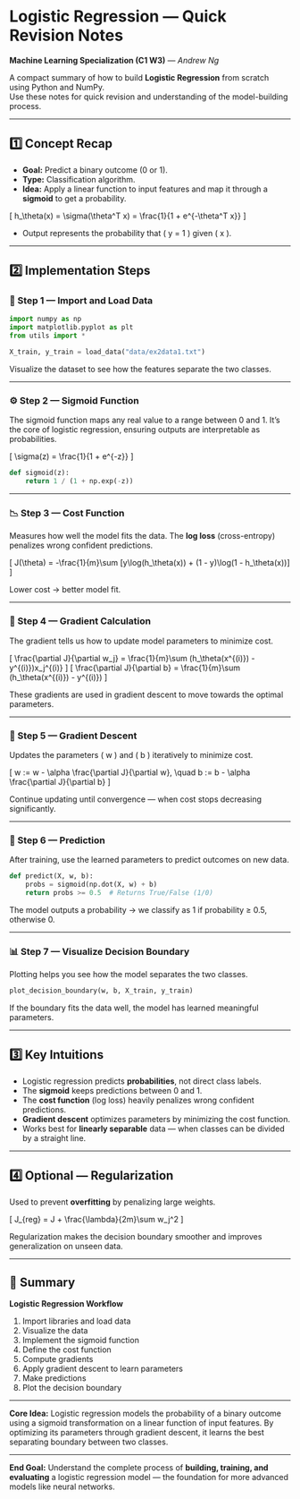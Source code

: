 
# Logistic Regression — Quick Revision Notes
**Machine Learning Specialization (C1 W3)** — *Andrew Ng*

A compact summary of how to build **Logistic Regression** from scratch using Python and NumPy.  
Use these notes for quick revision and understanding of the model-building process.

---

## 1️⃣ Concept Recap

- **Goal:** Predict a binary outcome (0 or 1).  
- **Type:** Classification algorithm.  
- **Idea:** Apply a linear function to input features and map it through a **sigmoid** to get a probability.  

\[
h_\theta(x) = \sigma(\theta^T x) = \frac{1}{1 + e^{-\theta^T x}}
\]

- Output represents the probability that \( y = 1 \) given \( x \).

---

## 2️⃣ Implementation Steps

### 🧩 Step 1 — Import and Load Data
```python
import numpy as np
import matplotlib.pyplot as plt
from utils import *

X_train, y_train = load_data("data/ex2data1.txt")
````

Visualize the dataset to see how the features separate the two classes.

---

### ⚙️ Step 2 — Sigmoid Function

The sigmoid function maps any real value to a range between 0 and 1.
It’s the core of logistic regression, ensuring outputs are interpretable as probabilities.

[
\sigma(z) = \frac{1}{1 + e^{-z}}
]

```python
def sigmoid(z):
    return 1 / (1 + np.exp(-z))
```

---

### 📉 Step 3 — Cost Function

Measures how well the model fits the data.
The **log loss** (cross-entropy) penalizes wrong confident predictions.

[
J(\theta) = -\frac{1}{m}\sum [y\log(h_\theta(x)) + (1 - y)\log(1 - h_\theta(x))]
]

Lower cost → better model fit.

---

### 🔁 Step 4 — Gradient Calculation

The gradient tells us how to update model parameters to minimize cost.

[
\frac{\partial J}{\partial w_j} = \frac{1}{m}\sum (h_\theta(x^{(i)}) - y^{(i)})x_j^{(i)}
]
[
\frac{\partial J}{\partial b} = \frac{1}{m}\sum (h_\theta(x^{(i)}) - y^{(i)})
]

These gradients are used in gradient descent to move towards the optimal parameters.

---

### 🚀 Step 5 — Gradient Descent

Updates the parameters ( w ) and ( b ) iteratively to minimize cost.

[
w := w - \alpha \frac{\partial J}{\partial w}, \quad
b := b - \alpha \frac{\partial J}{\partial b}
]

Continue updating until convergence — when cost stops decreasing significantly.

---

### 🧮 Step 6 — Prediction

After training, use the learned parameters to predict outcomes on new data.

```python
def predict(X, w, b):
    probs = sigmoid(np.dot(X, w) + b)
    return probs >= 0.5  # Returns True/False (1/0)
```

The model outputs a probability → we classify as 1 if probability ≥ 0.5, otherwise 0.

---

### 📊 Step 7 — Visualize Decision Boundary

Plotting helps you see how the model separates the two classes.

```python
plot_decision_boundary(w, b, X_train, y_train)
```

If the boundary fits the data well, the model has learned meaningful parameters.

---

## 3️⃣ Key Intuitions

* Logistic regression predicts **probabilities**, not direct class labels.
* The **sigmoid** keeps predictions between 0 and 1.
* The **cost function** (log loss) heavily penalizes wrong confident predictions.
* **Gradient descent** optimizes parameters by minimizing the cost function.
* Works best for **linearly separable** data — when classes can be divided by a straight line.

---

## 4️⃣ Optional — Regularization

Used to prevent **overfitting** by penalizing large weights.

[
J_{reg} = J + \frac{\lambda}{2m}\sum w_j^2
]

Regularization makes the decision boundary smoother and improves generalization on unseen data.

---

## 🏁 Summary

**Logistic Regression Workflow**

1. Import libraries and load data
2. Visualize the data
3. Implement the sigmoid function
4. Define the cost function
5. Compute gradients
6. Apply gradient descent to learn parameters
7. Make predictions
8. Plot the decision boundary

---

**Core Idea:**
Logistic regression models the probability of a binary outcome using a sigmoid transformation on a linear function of input features.
By optimizing its parameters through gradient descent, it learns the best separating boundary between two classes.

---

**End Goal:**
Understand the complete process of **building, training, and evaluating** a logistic regression model — the foundation for more advanced models like neural networks.

```
